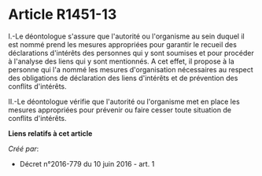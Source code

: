 # Article R1451-13

I.-Le déontologue s'assure que l'autorité ou l'organisme au sein duquel il est nommé prend les mesures appropriées pour
garantir le recueil des déclarations d'intérêts des personnes qui y sont soumises et pour procéder à l'analyse des liens qui
y sont mentionnés. A cet effet, il propose à la personne qui l'a nommé les mesures d'organisation nécessaires au respect des
obligations de déclaration des liens d'intérêts et de prévention des conflits d'intérêts. 

II.-Le déontologue vérifie que l'autorité ou l'organisme met en place les mesures appropriées pour prévenir ou faire cesser
toute situation de conflits d'intérêts.

**Liens relatifs à cet article**

_Créé par_:

  - Décret n°2016-779 du 10 juin 2016 - art. 1
